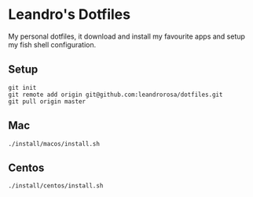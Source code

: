 # Leandro's Dotfiles

My personal dotfiles, it download and install my favourite apps and setup my fish shell configuration.

## Setup
```
git init
git remote add origin git@github.com:leandrorosa/dotfiles.git
git pull origin master
```

## Mac
```
./install/macos/install.sh
```

## Centos
```
./install/centos/install.sh
```